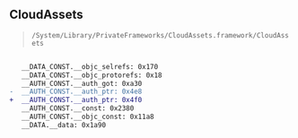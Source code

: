 ## CloudAssets

> `/System/Library/PrivateFrameworks/CloudAssets.framework/CloudAssets`

```diff

   __DATA_CONST.__objc_selrefs: 0x170
   __DATA_CONST.__objc_protorefs: 0x18
   __AUTH_CONST.__auth_got: 0xa30
-  __AUTH_CONST.__auth_ptr: 0x4e8
+  __AUTH_CONST.__auth_ptr: 0x4f0
   __AUTH_CONST.__const: 0x2380
   __AUTH_CONST.__objc_const: 0x11a8
   __DATA.__data: 0x1a90

```
